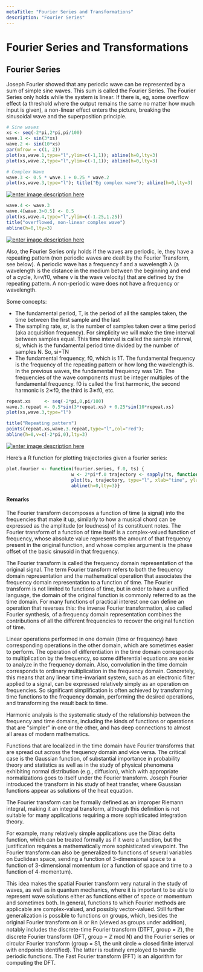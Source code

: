 ```yaml
---
metaTitle: "Fourier Series and Transformations"
description: "Fourier Series"
---
```


# Fourier Series and Transformations



## Fourier Series


Joseph Fourier showed that any periodic wave can be represented by a sum of simple sine waves. This sum is called the Fourier Series. The Fourier Series only holds while the system is linear. If there is, eg, some overflow effect (a threshold where the output remains the same no matter how much input is given), a non-linear effect enters the picture, breaking the sinusoidal wave and the superposition principle.

```r
# Sine waves
xs <- seq(-2*pi,2*pi,pi/100)
wave.1 <- sin(3*xs)
wave.2 <- sin(10*xs)
par(mfrow = c(1, 2))
plot(xs,wave.1,type="l",ylim=c(-1,1)); abline(h=0,lty=3)
plot(xs,wave.2,type="l",ylim=c(-1,1)); abline(h=0,lty=3)

# Complex Wave
wave.3 <- 0.5 * wave.1 + 0.25 * wave.2
plot(xs,wave.3,type="l"); title("Eg complex wave"); abline(h=0,lty=3)

```

[<img src="http://i.stack.imgur.com/3RhtI.jpg" alt="enter image description here" />](http://i.stack.imgur.com/3RhtI.jpg)

```r
wave.4 <- wave.3
wave.4[wave.3>0.5] <- 0.5
plot(xs,wave.4,type="l",ylim=c(-1.25,1.25))
title("overflowed, non-linear complex wave")
abline(h=0,lty=3)

```

[<img src="http://i.stack.imgur.com/5lljo.jpg" alt="enter image description here" />](http://i.stack.imgur.com/5lljo.jpg)

Also, the Fourier Series only holds if the waves are periodic, ie, they have a repeating pattern (non periodic waves are dealt by the Fourier Transform, see below). A periodic wave has a frequency f and a wavelength λ (a wavelength is the distance in the medium between the beginning and end of a cycle, λ=v/f0, where v is the wave velocity) that are defined by the repeating pattern. A non-periodic wave does not have a frequency or wavelength.

Some concepts:

- The fundamental period, T, is the period of all the samples taken, the time between the first sample and the last
- The sampling rate, sr, is the number of samples taken over a time period (aka acquisition frequency). For simplicity we will make the time interval between samples equal. This time interval is called the sample interval, si, which is the fundamental period time divided by the number of samples N. So, si=TN
- The fundamental frequency, f0, which is 1T. The fundamental frequency is the frequency of the repeating pattern or how long the wavelength is. In the previous waves, the fundamental frequency was 12π. The frequencies of the wave components must be integer multiples of the fundamental frequency. f0 is called the first harmonic, the second harmonic is 2∗f0, the third is 3∗f0, etc.

```r
repeat.xs     <- seq(-2*pi,0,pi/100)
wave.3.repeat <- 0.5*sin(3*repeat.xs) + 0.25*sin(10*repeat.xs)
plot(xs,wave.3,type="l")

title("Repeating pattern")
points(repeat.xs,wave.3.repeat,type="l",col="red"); 
abline(h=0,v=c(-2*pi,0),lty=3)

```

[<img src="http://i.stack.imgur.com/BDauN.jpg" alt="enter image description here" />](http://i.stack.imgur.com/BDauN.jpg)

Here’s a R function for plotting trajectories given a fourier series:

```r
plot.fourier <- function(fourier.series, f.0, ts) { 
                        w <- 2*pi*f.0 trajectory <- sapply(ts, function(t) fourier.series(t,w)) 
                        plot(ts, trajectory, type="l", xlab="time", ylab="f(t)"); 
                        abline(h=0,lty=3)}

```



#### Remarks


The Fourier transform decomposes a function of time (a signal) into the frequencies that make it up, similarly to how a musical chord can be expressed as the amplitude (or loudness) of its constituent notes. The Fourier transform of a function of time itself is a complex-valued function of frequency, whose absolute value represents the amount of that frequency present in the original function, and whose complex argument is the phase offset of the basic sinusoid in that frequency.

The Fourier transform is called the frequency domain representation of the original signal. The term Fourier transform refers to both the frequency domain representation and the mathematical operation that associates the frequency domain representation to a function of time. The Fourier transform is not limited to functions of time, but in order to have a unified language, the domain of the original function is commonly referred to as the time domain. For many functions of practical interest one can define an operation that reverses this: the inverse Fourier transformation, also called Fourier synthesis, of a frequency domain representation combines the contributions of all the different frequencies to recover the original function of time.

Linear operations performed in one domain (time or frequency) have corresponding operations in the other domain, which are sometimes easier to perform. The operation of differentiation in the time domain corresponds to multiplication by the frequency, so some differential equations are easier to analyze in the frequency domain. Also, convolution in the time domain corresponds to ordinary multiplication in the frequency domain. Concretely, this means that any linear time-invariant system, such as an electronic filter applied to a signal, can be expressed relatively simply as an operation on frequencies. So significant simplification is often achieved by transforming time functions to the frequency domain, performing the desired operations, and transforming the result back to time.

Harmonic analysis is the systematic study of the relationship between the frequency and time domains, including the kinds of functions or operations that are "simpler" in one or the other, and has deep connections to almost all areas of modern mathematics.

Functions that are localized in the time domain have Fourier transforms that are spread out across the frequency domain and vice versa. The critical case is the Gaussian function, of substantial importance in probability theory and statistics as well as in the study of physical phenomena exhibiting normal distribution (e.g., diffusion), which with appropriate normalizations goes to itself under the Fourier transform. Joseph Fourier introduced the transform in his study of heat transfer, where Gaussian functions appear as solutions of the heat equation.

The Fourier transform can be formally defined as an improper Riemann integral, making it an integral transform, although this definition is not suitable for many applications requiring a more sophisticated integration theory.

For example, many relatively simple applications use the Dirac delta function, which can be treated formally as if it were a function, but the justification requires a mathematically more sophisticated viewpoint. The Fourier transform can also be generalized to functions of several variables on Euclidean space, sending a function of 3-dimensional space to a function of 3-dimensional momentum (or a function of space and time to a function of 4-momentum).

This idea makes the spatial Fourier transform very natural in the study of waves, as well as in quantum mechanics, where it is important to be able to represent wave solutions either as functions either of space or momentum and sometimes both. In general, functions to which Fourier methods are applicable are complex-valued, and possibly vector-valued. Still further generalization is possible to functions on groups, which, besides the original Fourier transform on ℝ or ℝn (viewed as groups under addition), notably includes the discrete-time Fourier transform (DTFT, group = ℤ), the discrete Fourier transform (DFT, group = ℤ mod N) and the Fourier series or circular Fourier transform (group = S1, the unit circle ≈ closed finite interval with endpoints identified). The latter is routinely employed to handle periodic functions. The Fast Fourier transform (FFT) is an algorithm for computing the DFT.

